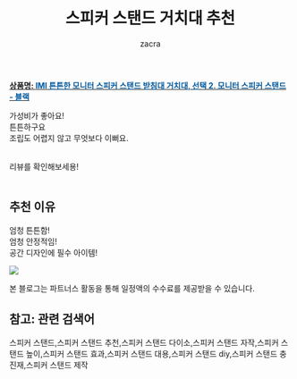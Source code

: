 ﻿---
layout: post
title:  "스피커 스탠드 거치대 추천"
author: zacra
categories: [ 아이템 ]
tags: [스피커 스탠드,스피커 스탠드 추천,스피커 스탠드 다이소,스피커 스탠드 자작,스피커 스탠드 높이,스피커 스탠드 효과,스피커 스탠드 대용,스피커 스탠드 diy,스피커 스탠드 충진재,스피커 스탠드 제작]
image: https://static.coupangcdn.com/image/vendor_inventory/images/2018/12/23/0/5/ad1847ff-ec2d-4098-a9a9-41bb0e69aa89.png 
description: "쿠팡에서 스피커 스탠드 관련 상품으로 가장 고객 선호도가 높은 제품 중 하나입니다."
rating: 4.5
---

<a href="https://link.coupang.com/re/AFFSDP?lptag=AF8407795&pageKey=170410433&itemId=487543142&vendorItemId=4230583764&traceid=V0-153-aa8115953e2464b9"><b>상품명: <font color='#01579B'>IMI 튼튼한 모니터 스피커 스탠드 받침대 거치대, 선택 2. 모니터 스피커 스탠드 - 블랙</font></b></a>

가성비가 좋아요!<br/>
튼튼하구요<br/>
조립도 어렵지 않고 무엇보다 이뻐요.<br/><br/>

리뷰를 확인해보세용!<br/><br/>

## 추천 이유 
엄청 튼튼함!<br/>
엄청 안정적임!<br/>
공간 디자인에 필수 아이템!<br/>


<a href="https://link.coupang.com/re/AFFSDP?lptag=AF8407795&pageKey=170410433&itemId=487543142&vendorItemId=4230583764&traceid=V0-153-aa8115953e2464b9"><img src="http://image1.coupangcdn.com/image/vendor_inventory/22e1/186cbcaaddcc59b165a34d81fe37a6500841ba17be31ed199a31ac1881b5.jpg"></a> 

본 블로그는 파트너스 활동을 통해 일정액의 수수료를 제공받을 수 있습니다.

## 참고: 관련 검색어    
스피커 스탠드,스피커 스탠드 추천,스피커 스탠드 다이소,스피커 스탠드 자작,스피커 스탠드 높이,스피커 스탠드 효과,스피커 스탠드 대용,스피커 스탠드 diy,스피커 스탠드 충진재,스피커 스탠드 제작